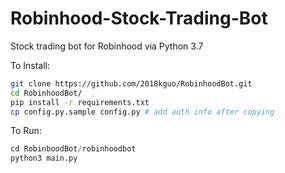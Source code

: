 # Robinhood-Stock-Trading-Bot
Stock trading bot for Robinhood via Python 3.7


To Install:

```bash
git clone https://github.com/2018kguo/RobinhoodBot.git
cd RobinhoodBot/
pip install -r requirements.txt
cp config.py.sample config.py # add auth info after copying
```

To Run:

```python
cd RobinboodBot/robinhoodbot
python3 main.py
```
